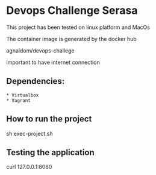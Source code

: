 # Devops Challenge Serasa

This project has been tested on linux platform and MacOs

The container image is generated by the docker hub

agnaldom/devops-challege


important to have internet connection

## Dependencies:
    * Virtualbox
    * Vagrant

## How to run the project

sh exec-project.sh

## Testing the application
curl 127.0.0.1:8080
